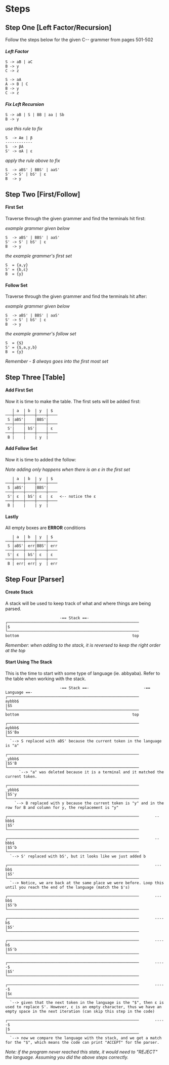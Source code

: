 # Steps

## **Step One** [Left Factor/Recursion]
Follow the steps below for the given C-- grammer from pages 501-502

#### *Left Factor*

```
S -> aB | aC
B -> y
C -> z
```

```
S -> aA
A -> B | C
B -> y
C -> z
```
#### *Fix Left Recursion*

```
S -> aB | S | BB | aa | Sb
B -> y
```

*use this rule to fix*

```
S  -> Aα | β
------------
S  -> βA
S' -> αA | ε
```

*apply the rule above to fix*

```
S  -> aBS' | BBS' | aaS'
S' -> S' | bS' | ε
B  -> y
```

## **Step Two** [First/Follow]

#### First Set

Traverse through the given grammer and find the terminals hit first:

*example grammer given below*

```
S  -> aBS' | BBS' | aaS'
S' -> S' | bS' | ε
B  -> y
```

*the example grammer's first set*

```
S  = {a,y}
S' = {b,ε}
B  = {y}
```

#### Follow Set

Traverse through the given grammer and find the terminals hit after:

*example grammer given below*

```
S  -> aBS' | BBS' | aaS'
S' -> S' | bS' | ε
B  -> y
```

*the example grammer's follow set*

```
S  = {$}
S' = {$,a,y,b}
B  = {y}
```

*Remember - $ always goes into the first most set*

## **Step Three** [Table]

#### Add First Set

Now it is time to make the table. The first sets will be added first:

```
   | a  | b  | y  | $  
───┼────┼────┼────┼────
 S |aBS'|    |BBS'|    
───┼────┼────┼────┼────
 S'|    | bS'|    | ε  
───┼────┼────┼────┼────
 B |    |    | y  |    
```
#### Add Follow Set

Now it is time to added the follow:

*Note adding only happens when there is an ε in the first set*

```
   | a  | b  | y  | $  
───┼────┼────┼────┼────
 S |aBS'|    |BBS'|    
───┼────┼────┼────┼────
 S'| ε  | bS'| ε  | ε   <-- notice the ε
───┼────┼────┼────┼────
 B |    |    | y  |    
```

#### Lastly

All empty boxes are **ERROR** conditions

```
   | a  | b  | y  | $  
───┼────┼────┼────┼────
 S |aBS'| err|BBS'| err
───┼────┼────┼────┼────
 S'| ε  | bS'| ε  | ε  
───┼────┼────┼────┼────
 B | err| err| y  | err
```

## **Step Four** [Parser]

#### Create Stack

A stack will be used to keep track of what and where things are being parsed.

```
                        -== Stack ==-
┌──────────────────────────────────────────────────────────
|$
└──────────────────────────────────────────────────────────
bottom                                                  top
```

*Remember: when adding to the stack, it is reversed to keep the right order at the top*

#### Start Using The Stack

This is the time to start with some type of language (ie. abbyaba). Refer to the table when working with the stack.

```
                        -== Stack ==-                        -== Language ==-
┌──────────────────────────────────────────────────────────       aybbb$
|$S
└──────────────────────────────────────────────────────────
bottom                                                  top
```

```
┌──────────────────────────────────────────────────────────       aybbb$
|$S'Ba
└──────────────────────────────────────────────────────────
  `--> S replaced with aBS' because the current token in the language is "a"
```

```
┌──────────────────────────────────────────────────────────       _ybbb$
|$S'B
└──────────────────────────────────────────────────────────
      `--> "a" was deleted because it is a terminal and it matched the current token.
```

```
┌──────────────────────────────────────────────────────────       _ybbb$
|$S'y
└──────────────────────────────────────────────────────────
    `--> B replaced with y because the current token is "y" and in the row for B and column for y, the replacement is "y"
```

```
┌──────────────────────────────────────────────────────────       --bbb$
|$S'
└──────────────────────────────────────────────────────────
```

```
┌──────────────────────────────────────────────────────────       --bbb$
|$S'b
└──────────────────────────────────────────────────────────
  `--> S' replaced with bS', but it looks like we just added b
```

```
┌──────────────────────────────────────────────────────────       ---bb$
|$S'
└──────────────────────────────────────────────────────────
  `--> Notice, we are back at the same place we were before. Loop this until you reach the end of the language (match the $'s)
```

```
┌──────────────────────────────────────────────────────────       ---bb$
|$S'b
└──────────────────────────────────────────────────────────
```

```
┌──────────────────────────────────────────────────────────       ----b$
|$S'
└──────────────────────────────────────────────────────────
```

```
┌──────────────────────────────────────────────────────────       ----b$
|$S'b
└──────────────────────────────────────────────────────────
```

```
┌──────────────────────────────────────────────────────────       -----$
|$S'
└──────────────────────────────────────────────────────────
```

```
┌──────────────────────────────────────────────────────────       -----$
|$ε
└──────────────────────────────────────────────────────────
  `--> given that the next token in the language is the "$", then ε is used to replace S'. However, ε is an empty character, thus we have an empty space in the next iteration (can skip this step in the code)
```

```
┌──────────────────────────────────────────────────────────       -----$
|$
└──────────────────────────────────────────────────────────
  `--> now we compare the language with the stack, and we get a match for the "$", which means the code can print "ACCEPT" for the parser.
```
*Note: if the program never reached this state, it would need to "REJECT" the language. Assuming you did the above steps correctly.*
